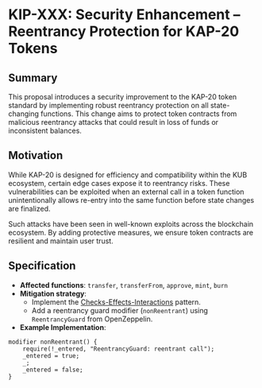 # KIP-XXX: Security Enhancement – Reentrancy Protection for KAP-20 Tokens

## Summary
This proposal introduces a security improvement to the KAP-20 token standard by implementing robust reentrancy protection on all state-changing functions. This change aims to protect token contracts from malicious reentrancy attacks that could result in loss of funds or inconsistent balances.

## Motivation
While KAP-20 is designed for efficiency and compatibility within the KUB ecosystem, certain edge cases expose it to reentrancy risks. These vulnerabilities can be exploited when an external call in a token function unintentionally allows re-entry into the same function before state changes are finalized.

Such attacks have been seen in well-known exploits across the blockchain ecosystem. By adding protective measures, we ensure token contracts are resilient and maintain user trust.

## Specification
- **Affected functions**: `transfer`, `transferFrom`, `approve`, `mint`, `burn`
- **Mitigation strategy**:
  - Implement the [Checks-Effects-Interactions](https://fravoll.github.io/solidity-patterns/checks_effects_interactions.html) pattern.
  - Add a reentrancy guard modifier (`nonReentrant`) using `ReentrancyGuard` from OpenZeppelin.
- **Example Implementation**:
```solidity
modifier nonReentrant() {
    require(!_entered, "ReentrancyGuard: reentrant call");
    _entered = true;
    _;
    _entered = false;
}